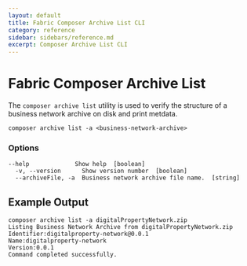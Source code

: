 ```yaml
---
layout: default
title: Fabric Composer Archive List CLI
category: reference
sidebar: sidebars/reference.md
excerpt: Composer Archive List CLI
---
```


# Fabric Composer Archive List
The `composer archive list` utility is used to verify the structure of a business network archive on disk and print metdata.

```
composer archive list -a <business-network-archive>
```

### Options
```
--help             Show help  [boolean]
  -v, --version      Show version number  [boolean]
  --archiveFile, -a  Business network archive file name.  [string]
```

## Example Output

```
composer archive list -a digitalPropertyNetwork.zip 
Listing Business Network Archive from digitalPropertyNetwork.zip
Identifier:digitalproperty-network@0.0.1
Name:digitalproperty-network
Version:0.0.1
Command completed successfully.
```
